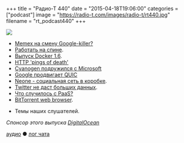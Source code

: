 +++
title = "Радио-Т 440"
date = "2015-04-18T19:06:00"
categories = ["podcast"]
image = "https://radio-t.com/images/radio-t/rt440.jpg"
filename = "rt_podcast440"
+++

![](https://radio-t.com/images/radio-t/rt440.jpg)

* [Memex на смену Google-killer?](http://prsm.tc/6OJDts)
* [Работать на спине](http://prsm.tc/Y7Za6u).
* [Выпуск Docker 1.6](http://www.opennet.ru/opennews/art.shtml?num=42058).
* [HTTP 'pings of death'](http://www.theregister.co.uk/2015/04/16/http_sys_exploit_wild_ms15_034/)
* [Cyanogen подружился с Microsoft](http://www.marketwired.com/press-release/-2010445.htm)
* [Google продвигает QUIC](http://venturebeat.com/2015/04/17/google-plans-to-propose-its-quic-network-protocol-which-delivers-http-over-udp-as-an-internet-)
* [Neone - социальная сеть в коробке](http://prsm.tc/pnbUNj).
* [Twitter не даст больших данных](http://social.techcrunch.com/2015/04/11/twitter-cuts-off-datasift-to-step-up-its-own-b2b-big-data-analytics-business/).
* [Что случилось с PaaS?](http://social.techcrunch.com/2015/04/11/whatever-happened-to-paas/?ncid=rss)
* [BitTorrent web browser](http://www.engadget.com/2015/04/11/bittorrent-project-maelstrom-beta/).
- Темы наших слушателей.

_Спонсор этого выпуска [DigitalOcean](https://www.digitalocean.com)_

[аудио](http://cdn.radio-t.com/rt_podcast440.mp3) ● [лог чата](http://chat.radio-t.com/logs/radio-t-440.html)
<audio src="http://cdn.radio-t.com/rt_podcast440.mp3" preload="none"></audio>